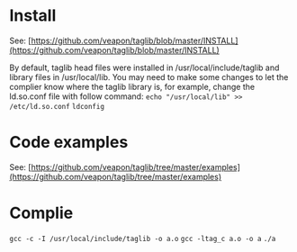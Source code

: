 # Install
See: [https://github.com/veapon/taglib/blob/master/INSTALL](https://github.com/veapon/taglib/blob/master/INSTALL)

By default, taglib head files were installed in /usr/local/include/taglib and library files in /usr/local/lib.
You may need to make some changes to let the complier know where the taglib library is, for example, change the ld.so.conf file with follow command:
`echo "/usr/local/lib" >> /etc/ld.so.conf`
`ldconfig`

# Code examples
See: [https://github.com/veapon/taglib/tree/master/examples](https://github.com/veapon/taglib/tree/master/examples)

# Complie 
`gcc -c -I /usr/local/include/taglib -o a.o`
`gcc -ltag_c a.o -o a`
`./a`